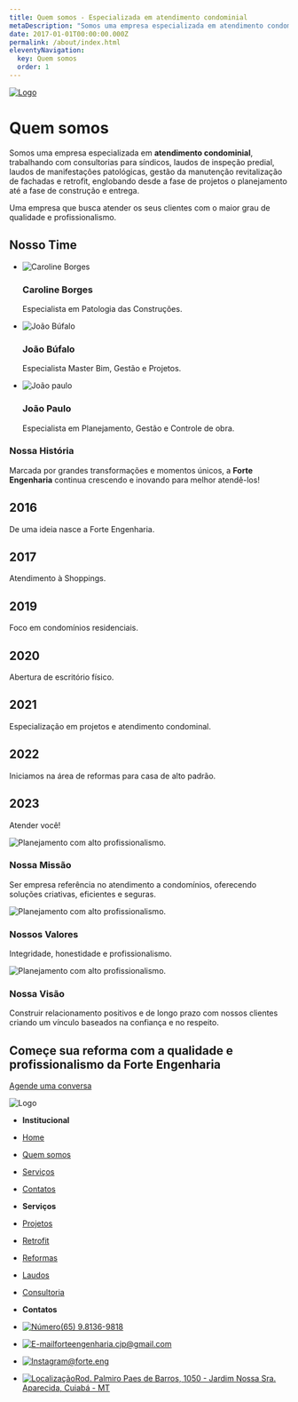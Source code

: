 ```yaml
---
title: Quem somos - Especializada em atendimento condominial
metaDescription: "Somos uma empresa especializada em atendimento condominial"
date: 2017-01-01T00:00:00.000Z
permalink: /about/index.html
eleventyNavigation:
  key: Quem somos
  order: 1
---
```

[![Logo](/static/img/logo.svg)](/)

Quem somos
==========

Somos uma empresa especializada em **atendimento condominial**, trabalhando com consultorias para síndicos, laudos de inspeção predial, laudos de manifestações patológicas, gestão da manutenção revitalização de fachadas e retrofit, englobando desde a fase de projetos o planejamento até a fase de construção e entrega.  
  
Uma empresa que busca atender os seus clientes com o maior grau de qualidade e profissionalismo.

**Nosso Time**
--------------

*   ![Caroline Borges](/static/img/caroline.png)
    
    ### Caroline Borges
    
    Especialista em Patologia das Construções.
    
*   ![João Búfalo](/static/img/joaobufalo.png)
    
    ### João Búfalo
    
    Especialista Master Bim, Gestão e Projetos.
    
*   ![João paulo](/static/img/joaopaulo.png)
    
    ### João Paulo
    
    Especialista em Planejamento, Gestão e Controle de obra.
    

### **Nossa História**

Marcada por grandes transformações e momentos únicos, a **Forte Engenharia** continua crescendo e inovando para melhor atendê-los!

2016
----

De uma ideia nasce a Forte Engenharia.

2017
----

Atendimento à Shoppings.

2019
----

Foco em condomínios residenciais.

2020
----

Abertura de escritório físico.

2021
----

Especialização em projetos e atendimento condominal.

2022
----

Iniciamos na área de reformas para casa de alto padrão.

2023
----

Atender você!

![Planejamento com alto profissionalismo.](/static/img/mission.svg)

### **Nossa Missão**

Ser empresa referência no atendimento a condomínios, oferecendo soluções criativas, eficientes e seguras.

![Planejamento com alto profissionalismo.](/static/img/work.svg)

### **Nossos Valores**

Integridade, honestidade e profissionalismo.

![Planejamento com alto profissionalismo.](/static/img/values.svg)

### **Nossa Visão**

Construir relacionamento positivos e de longo prazo com nossos clientes criando um vínculo baseados na confiança e no respeito.

Começe sua **reforma** com a qualidade e profissionalismo da **Forte Engenharia**
---------------------------------------------------------------------------------

[Agende uma conversa](https://wa.me/5565981369818)

![Logo](/static/img/logo_rodape.svg)

*   **Institucional**
*   [Home](/)
*   [Quem somos](/about)
*   [Serviços](/services)
*   [Contatos](https://wa.me/5565981369818)

*   **Serviços**
*   [Projetos](/services)
*   [Retrofit](/services)
*   [Reformas](/services)
*   [Laudos](/services)
*   [Consultoria](/services)

*   **Contatos**
*   [![Número](/static/img/number.svg)(65) 9.8136-9818](https://wa.me/5565981369818)
*   [![E-mail](/static/img/email.svg)forteengenharia.cjp@gmail.com](forteengenharia.cjp@gmail.com)
*   [![Instagram](/static/img/insta.svg)@forte.eng](https://www.instagram.com/forte.eng/)
*   [![Localização](/static/img/localization.svg)Rod. Palmiro Paes de Barros, 1050 - Jardim Nossa Sra. Aparecida, Cuiabá - MT](https://goo.gl/maps/S7pAEAgh1g9uknu99?coh=178573&entry=tt)

